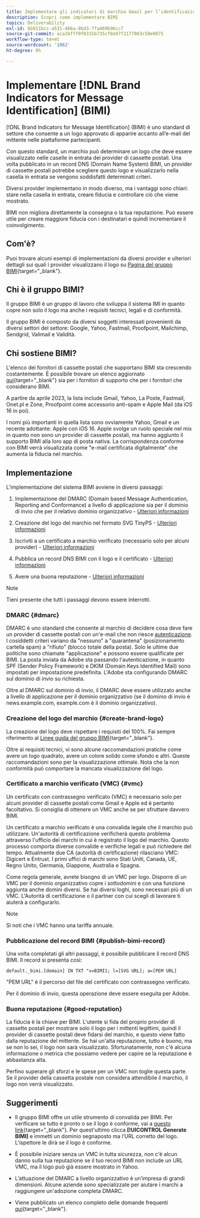 ```yaml
---
title: Implementare gli indicatori di marchio Gmail per l’identificazione dei messaggi (BIMI)
description: Scopri come implementare BIMI
topics: Deliverability
exl-id: 6b911bcc-a531-466a-8bd3-7fa469b96cc7
source-git-commit: aca2bfff9f0315b735cf0a97f2177083c58e0875
workflow-type: tm+mt
source-wordcount: '1062'
ht-degree: 0%

---
```


# Implementare [!DNL Brand Indicators for Message Identification] (BIMI)

[!DNL Brand Indicators for Message Identification] (BIMI) è uno standard di settore che consente a un logo approvato di apparire accanto all’e-mail del mittente nelle piattaforme partecipanti.

Con questo standard, un marchio può determinare un logo che deve essere visualizzato nelle caselle in entrata dei provider di cassette postali. Una volta pubblicato in un record DNS (Domain Name System) BIMI, un provider di cassette postali potrebbe scegliere questo logo e visualizzarlo nella casella in entrata se vengono soddisfatti determinati criteri.

Diversi provider implementano in modo diverso, ma i vantaggi sono chiari: stare nella casella in entrata, creare fiducia e controllare ciò che viene mostrato.

BIMI non migliora direttamente la consegna o la tua reputazione. Può essere utile per creare maggiore fiducia con i destinatari e quindi incrementare il coinvolgimento.

## Com&#39;è?

Puoi trovare alcuni esempi di implementazioni da diversi provider e ulteriori dettagli sui quali i provider visualizzano il logo su [Pagina del gruppo BIMI](https://bimigroup.org/where-is-my-bimi-logo-displayed/){target="_blank"}.

## Chi è il gruppo BIMI?

Il gruppo BIMI è un gruppo di lavoro che sviluppa il sistema IMI in quanto copre non solo il logo ma anche i requisiti tecnici, legali e di conformità.

Il gruppo BIMI è composto da diversi soggetti interessati provenienti da diversi settori del settore: Google, Yahoo, Fastmail, Proofpoint, Mailchimp, Sendgrid, Valimail e Validità.

## Chi sostiene BIMI?

L&#39;elenco dei fornitori di cassette postali che supportano BIMI sta crescendo costantemente. È possibile trovare un elenco aggiornato [qui](https://bimigroup.org/bimi-infographic/){target="_blank"} sia per i fornitori di supporto che per i fornitori che considerano BIMI.

A partire da aprile 2023, la lista include Gmail, Yahoo, La Poste, Fastmail, Onet.pl e Zone, Proofpoint come accessorio anti-spam e Apple Mail (da iOS 16 in poi).

I nomi più importanti in quella lista sono ovviamente Yahoo, Gmail e un recente adottante: Apple con iOS 16. Apple svolge un ruolo speciale nel mix in quanto non sono un provider di cassette postali, ma hanno aggiunto il supporto BIMI alla loro app di posta nativa. La corrispondenza conforme con BIMI verrà visualizzata come &quot;e-mail certificata digitalmente&quot; che aumenta la fiducia nel marchio.

## Implementazione

L’implementazione del sistema BIMI avviene in diversi passaggi:

1. Implementazione del DMARC (Domain based Message Authentication, Reporting and Conformance) a livello di applicazione sia per il dominio di invio che per il relativo dominio organizzativo - [Ulteriori informazioni](#dmarc)

1. Creazione del logo del marchio nel formato SVG TinyPS - [Ulteriori informazioni](#create-brand-logo)

1. Iscriviti a un certificato a marchio verificato (necessario solo per alcuni provider) - [Ulteriori informazioni](#vmc)

1. Pubblica un record DNS BIMI con il logo e il certificato - [Ulteriori informazioni](#publish-bimi-record)

1. Avere una buona reputazione - [Ulteriori informazioni](#good-reputation)

>[!NOTE]
>
>Tieni presente che tutti i passaggi devono essere interrotti.


### DMARC {#dmarc}

DMARC è uno standard che consente al marchio di decidere cosa deve fare un provider di cassette postali con un&#39;e-mail che non riesce [autenticazione](../additional-resources/authentication.md). I cosiddetti criteri variano da &quot;nessuno&quot; a &quot;quarantena&quot; (posizionamento cartella spam) a &quot;rifiuto&quot; (blocco totale della posta). Solo le ultime due politiche sono chiamate &quot;applicazione&quot; e possono essere qualificate per BIMI. La posta inviata da Adobe sta passando l&#39;autenticazione, in quanto SPF (Sender Policy Framework) e DKIM (Domain Keys Identified Mail) sono impostati per impostazione predefinita. L&#39;Adobe sta configurando DMARC sul dominio di invio su richiesta.

Oltre al DMARC sul dominio di invio, il DMARC deve essere utilizzato anche a livello di applicazione per il dominio organizzativo (se il dominio di invio è news.example.com, example.com è il dominio organizzativo).

### Creazione del logo del marchio {#create-brand-logo}

La creazione del logo deve rispettare i requisiti del 100%. Fai sempre riferimento al [Linee guida del gruppo BIMI](https://bimigroup.org/creating-bimi-svg-logo-files/){target="_blank"}.

Oltre ai requisiti tecnici, vi sono alcune raccomandazioni pratiche come avere un logo quadrato, avere un colore solido come sfondo e altri. Queste raccomandazioni sono per la visualizzazione ottimale.
Nota che la non conformità può comportare la mancata visualizzazione del logo.

### Certificato a marchio verificato (VMC) {#vmc}

Un certificato con contrassegno verificato (VMC) è necessario solo per alcuni provider di cassette postali come Gmail e Apple ed è pertanto facoltativo. Si consiglia di ottenere un VMC anche se per sfruttare davvero BIMI.

Un certificato a marchio verificato è una convalida legale che il marchio può utilizzare. Un&#39;autorità di certificazione verificherà questo problema attraverso l&#39;ufficio dei marchi in cui è registrato il logo del marchio. Questo processo comporta diverse convalide e verifiche legali e può richiedere del tempo. Attualmente due CA (autorità di certificazione) rilasciano VMC: Digicert e Entrust. I primi uffici di marchi sono Stati Uniti, Canada, UE, Regno Unito, Germania, Giappone, Australia e Spagna.

Come regola generale, avrete bisogno di un VMC per logo. Disporre di un VMC per il dominio organizzativo copre i sottodomini e con una funzione aggiunta anche domini diversi. Se hai diversi loghi, sono necessari più di un VMC. L&#39;Autorità di certificazione o il partner con cui scegli di lavorare ti aiuterà a configurarlo.

>[!NOTE]
>
>Si noti che i VMC hanno una tariffa annuale.

### Pubblicazione del record BIMI {#publish-bimi-record}

Una volta completati gli altri passaggi, è possibile pubblicare il record DNS BIMI. Il record si presenta così:

```
default._bimi.[domain] IN TXT "v=BIMI1; l=[SVG URL]; a=[PEM URL]
```

&quot;PEM URL&quot; è il percorso del file del certificato con contrassegno verificato.

Per il dominio di invio, questa operazione deve essere eseguita per Adobe.

### Buona reputazione {#good-reputation}

La fiducia è la chiave per BIMI. L&#39;utente si fida del proprio provider di cassette postali per mostrare solo il logo per i mittenti legittimi, quindi il provider di cassette postali deve fidarsi del marchio, e questo viene fatto dalla reputazione del mittente. Se hai un&#39;alta reputazione, tutto è buono, ma se non lo sei, il logo non sarà visualizzato. Sfortunatamente, non c&#39;è alcuna informazione o metrica che possiamo vedere per capire se la reputazione è abbastanza alta.

Perfino superare gli sforzi e le spese per un VMC non toglie questa parte. Se il provider della cassetta postale non considera attendibile il marchio, il logo non verrà visualizzato.

## Suggerimenti

* Il gruppo BIMI offre un utile strumento di convalida per BIMI. Per verificare se tutto è pronto o se il logo è conforme, vai a [questo link](https://bimigroup.org/bimi-generator/){target="_blank"}. Per quest&#39;ultimo clicca **[!UICONTROL Generate BIMI]** e immetti un dominio segnaposto ma l’URL corretto del logo. L&#39;ispettore le dirà se il logo è conforme.

* È possibile iniziare senza un VMC in tutta sicurezza, non c&#39;è alcun danno sulla tua reputazione se il tuo record BIMI non include un URL VMC, ma il logo può già essere mostrato in Yahoo.

* L’attuazione del DMARC a livello organizzativo è un’impresa di grandi dimensioni. Alcune aziende sono specializzate per aiutare i marchi a raggiungere un&#39;adozione completa DMARC.

* Viene pubblicato un elenco completo delle domande frequenti [qui](https://bimigroup.org/faqs-for-senders-esps/){target="_blank"}.

